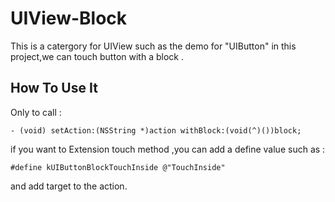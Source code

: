 UIView-Block
============
This is a catergory for UIView such as the demo for "UIButton" in this project,we can touch button with a block .

How To Use It
----------------------
Only to call :

    - (void) setAction:(NSString *)action withBlock:(void(^)())block;
    
if you want to Extension touch method ,you can add a define value such as :

    #define kUIButtonBlockTouchInside @"TouchInside" 
    
 and add target to the action.
